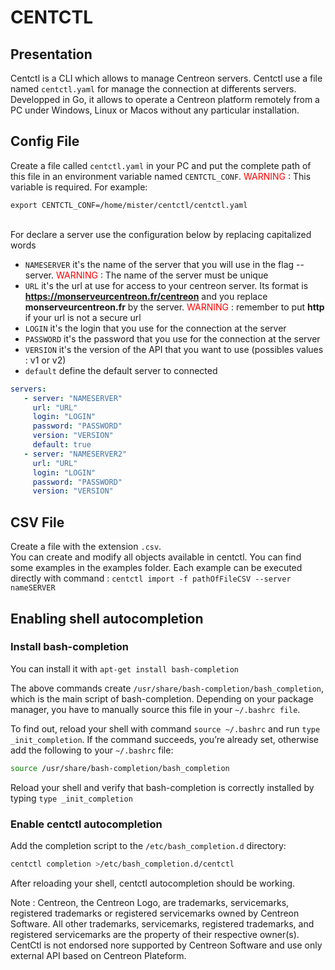 # CENTCTL

## Presentation
Centctl is a CLI which allows to manage Centreon servers. Centctl use a file named `centctl.yaml` for manage the connection at differents servers. </br>
Developped in Go, it allows to operate a Centreon platform remotely from a PC under Windows, Linux or Macos without any particular installation.

## Config File
Create a file called `centctl.yaml` in your PC and put the complete path of this file in an environment variable named `CENTCTL_CONF`.<span style="color: #FF0000"> WARNING </span> : This variable is required. For example:

`export CENTCTL_CONF=/home/mister/centctl/centctl.yaml`

<br/>For declare a server use the configuration below by replacing capitalized words

* `NAMESERVER` it's the name of the server that you will use in the flag --server. <span style="color: #FF0000"> WARNING </span> : The name of the server must be unique
* `URL` it's the url at use for access to your centreon server. Its format is **https://monserveurcentreon.fr/centreon** and you replace **monserveurcentreon.fr** by the server. <span style="color: #FF0000"> WARNING </span> : remember to put **http** if your url is not a secure url
* `LOGIN` it's the login that you use for the connection at the server
* `PASSWORD` it's the password that you use for the connection at the server
* `VERSION` it's the version of the API that you want to use (possibles values : v1 or v2)
* `default` define the default server to connected 

```yaml
servers:
   - server: "NAMESERVER"
     url: "URL" 
     login: "LOGIN"
     password: "PASSWORD"
     version: "VERSION"
     default: true
   - server: "NAMESERVER2"
     url: "URL" 
     login: "LOGIN"
     password: "PASSWORD"
     version: "VERSION"

```

## CSV File
Create a file with the extension `.csv`.
<br/>You can create and modify all objects available in centctl. You can find some examples in the examples folder.
Each example can be executed directly with command : `centctl import -f pathOfFileCSV --server nameSERVER`

## Enabling shell autocompletion
### Install bash-completion
You can install it with `apt-get install bash-completion`

The above commands create `/usr/share/bash-completion/bash_completion`, which is the main script of bash-completion. Depending on your package manager, you have to manually source this file in your `~/.bashrc file`.

To find out, reload your shell with command `source ~/.bashrc` and run `type _init_completion`. If the command succeeds, you’re already set, otherwise add the following to your `~/.bashrc` file:

```sh
source /usr/share/bash-completion/bash_completion
```

Reload your shell and verify that bash-completion is correctly installed by typing `type _init_completion`

### Enable centctl autocompletion
Add the completion script to the `/etc/bash_completion.d` directory:

```sh
centctl completion >/etc/bash_completion.d/centctl
``` 

After reloading your shell, centctl autocompletion should be working.

Note :
Centreon, the Centreon Logo, are trademarks, servicemarks, registered trademarks or registered servicemarks owned by Centreon Software. All other trademarks, servicemarks, registered trademarks, and registered servicemarks are the property of their respective owner(s). CentCtl is not endorsed nore supported by Centreon Software and use only external API based on Centreon Plateform. 
